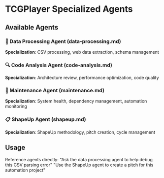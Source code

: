# TCGPlayer Specialized Agents

## Available Agents

### 🔄 Data Processing Agent (data-processing.md)
**Specialization**: CSV processing, web data extraction, schema management

### 🔍 Code Analysis Agent (code-analysis.md)
**Specialization**: Architecture review, performance optimization, code quality

### 🔧 Maintenance Agent (maintenance.md)
**Specialization**: System health, dependency management, automation monitoring

### 📋 ShapeUp Agent (shapeup.md)
**Specialization**: ShapeUp methodology, pitch creation, cycle management

## Usage
Reference agents directly:
"Ask the data processing agent to help debug this CSV parsing error"
"Use the ShapeUp agent to create a pitch for this automation project"
